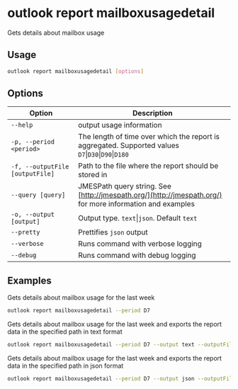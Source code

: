 # outlook report mailboxusagedetail

Gets details about mailbox usage

## Usage

```sh
outlook report mailboxusagedetail [options]
```

## Options

Option|Description
------|-----------
`--help`|output usage information
`-p, --period <period>`|The length of time over which the report is aggregated. Supported values `D7`&#x7c;`D30`&#x7c;`D90`&#x7c;`D180`
`-f, --outputFile [outputFile]`|Path to the file where the report should be stored in
`--query [query]`|JMESPath query string. See [http://jmespath.org/](http://jmespath.org/) for more information and examples
`-o, --output [output]`|Output type. `text`&#x7c;`json`. Default `text`
`--pretty`|Prettifies `json` output
`--verbose`|Runs command with verbose logging
`--debug`|Runs command with debug logging

## Examples

Gets details about mailbox usage for the last week

```sh
outlook report mailboxusagedetail --period D7
```

Gets details about mailbox usage for the last week and exports the report data in the specified path in text format

```sh
outlook report mailboxusagedetail --period D7 --output text --outputFile "mailboxusagedetail.txt"
```

Gets details about mailbox usage for the last week and exports the report data in the specified path in json format

```sh
outlook report mailboxusagedetail --period D7 --output json --outputFile "mailboxusagedetail.json"
```
